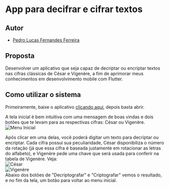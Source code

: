 # App para decifrar e cifrar textos

## Autor
- [Pedro Lucas Fernandes Ferreira](https://github.com/PedroLucasFernandes)

## Proposta
Desenvolver um aplicativo que seja capaz de decriptar ou encriptar textos nas cifras clássicas de César e Vigenère, a fim de aprimorar meus conhecimentos em desenvolvimento mobile com Flutter.

## Como utilizar o sistema
Primeiramente, baixe o aplicativo [clicando aqui](https://github.com/PedroLucasFernandes/app-decripta-texto/blob/master/app/decripta-texto.apk), depois basta abrir.

A tela inicial é bem intuitiva com uma mensagem de boas vindas e dois botões que te levam para as respectivas cifras: César ou Vigenère. <br>
![Menu Inicial](https://i.imgur.com/0umnnr0.png)

Após clicar em uma delas, você poderá digitar um texto para decriptar ou encriptar. Cada cifra possui sua peculiaridade, César disponibiliza o número da rotação (já que essa cifra é baseada justamente em rotacionar as letras do alfabeto), e Vigenère pede uma chave que será usada para conferir na tabela de Vigenère. Veja: <br>
![César](https://github.com/PedroLucasFernandes/app-decripta-texto/assets/123201188/e8a7665c-687e-4263-aa05-5e16c14c23e9) <br>
![Vigenère](https://github.com/PedroLucasFernandes/app-decripta-texto/assets/123201188/9b6cccd7-f9e3-449f-8579-7067cdbbf111) <br>
Abaixo dos botões de "Decriptografar" e "Criptografar" vemos o resultado, e no fim da tela, um botão para voltar ao menu inicial.
